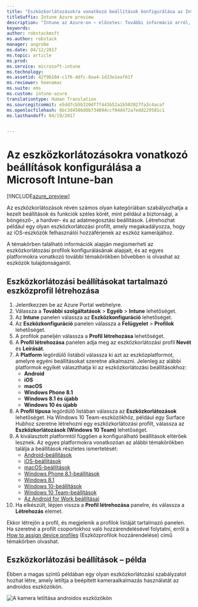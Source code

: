```yaml
---
title: "Eszközkorlátozásokra vonatkozó beállítások konfigurálása az Intune-ban"
titleSuffix: Intune Azure preview
description: "Intune az Azure-on – előzetes: További információ arról, hogyan használható az Intune a beállítások és funkciók a kezelt eszközökön való konfigurálásához."
keywords: 
author: robstackmsft
ms.author: robstack
manager: angrobe
ms.date: 04/12/2017
ms.topic: article
ms.prod: 
ms.service: microsoft-intune
ms.technology: 
ms.assetid: 42f9b104-c1f6-4dfc-8aa4-1d33e1eaf61f
ms.reviewer: heenamac
ms.suite: ems
ms.custom: intune-azure
translationtype: Human Translation
ms.sourcegitcommit: e5dd7cb5b320df7f443b52a1b502027fa3c4acaf
ms.openlocfilehash: 6bc3d4586d6b734094ccf04d472a7edd229581c1
ms.lasthandoff: 04/19/2017


---
```


# <a name="how-to-configure-device-restriction-settings-in-microsoft-intune"></a>Az eszközkorlátozásokra vonatkozó beállítások konfigurálása a Microsoft Intune-ban

[!INCLUDE[azure_preview](../includes/azure_preview.md)]

Az eszközkorlátozások révén számos olyan kategóriában szabályozhatja a kezelt beállítások és funkciók széles körét, mint például a biztonsági, a böngésző-, a hardver- és az adatmegosztási beállítások. Létrehozhat például egy olyan eszközkorlátozási profilt, amely megakadályozza, hogy az iOS-eszközök felhasználói hozzáférjenek az eszköz kamerájához.

A témakörben található információk alapján megismerheti az eszközkorlátozási profilok konfigurálásának alapjait, és az egyes platformokra vonatkozó további témakörökben bővebben is olvashat az eszközök tulajdonságairól.

## <a name="create-a-device-profile-containing-device-restriction-settings"></a>Eszközkorlátozási beállításokat tartalmazó eszközprofil létrehozása

1. Jelentkezzen be az Azure Portal webhelyre.
2. Válassza a **További szolgáltatások** > **Egyéb** > **Intune** lehetőséget.
3. Az **Intune** panelen válassza az **Eszközkonfiguráció** lehetőséget.
2. Az **Eszközkonfiguráció** panelen válassza a **Felügyelet** > **Profilok** lehetőséget.
3. A profilok paneljén válassza a **Profil létrehozása** lehetőséget.
4. A **Profil létrehozása** panelen adja meg az eszközkorlátozási profil **Nevét** és **Leírását**.
5. A **Platform** legördülő listából válassza ki azt az eszközplatformot, amelyre egyéni beállításokat szeretne alkalmazni. Jelenleg az alábbi platformok egyikét választhatja ki az eszközkorlátozási beállításokhoz:
    - **Android**
    - **iOS**
    - **macOS**
    - **Windows Phone 8.1**
    - **Windows 8.1 és újabb**
    - **Windows 10 és újabb**
6. A **Profil típusa** legördülő listában válassza az **Eszközkorlátozások** lehetőséget. Ha Windows 10 Team-eszközökhöz, például egy Surface Hubhoz szeretne létrehozni egy eszközkorlátozási profilt, válassza az **Eszközkorlátozások (Windows 10 Team)** lehetőséget.
7. A kiválasztott platformtól függően a konfigurálható beállítások eltérőek lesznek. Az egyes platformokra vonatkozóan az alábbi témakörökben találja a beállítások részletes ismertetését:
    - [Android-beállítások](device-restrictions-for-android.md)
    - [iOS-beállítások](device-restrictions-for-ios.md)
    - [macOS-beállítások](device-restrictions-for-macos.md)
    - [Windows Phone 8.1-beállítások](device-restrictions-for-windows-phone-8-1.md)
    - [Windows 8.1](device-restrictions-for-windows-8-1.md)
    - [Windows 10-beállítások](device-restrictions-for-windows-10.md)
    - [Windows 10 Team-beállítások](device-restrictions-for-windows-10-team.md)
    - [Az Android for Work beállításai](device-restrictions-for-afw.md)
8. Ha elkészült, lépjen vissza a **Profil létrehozása** panelre, és válassza a **Létrehozás** elemet.

Ekkor létrejön a profil, és megjelenik a profilok listáját tartalmazó panelen.
Ha szeretné a profilt csoportokhoz való hozzárendelésével folytatni, erről a [How to assign device profiles](how-to-assign-device-profiles.md) (Eszközprofilok hozzárendelése) című témakörben olvashat.

## <a name="example-of-device-restriction-settings"></a>Eszközkorlátozási beállítások – példa

Ebben a magas szintű példában egy olyan eszközkorlátozási szabályzatot hozhat létre, amely letiltja a beépített kameraalkalmazás használatát az androidos eszközökön.

![A kamera letiltása androidos eszközökön](./media/disable-android-camera.png)


